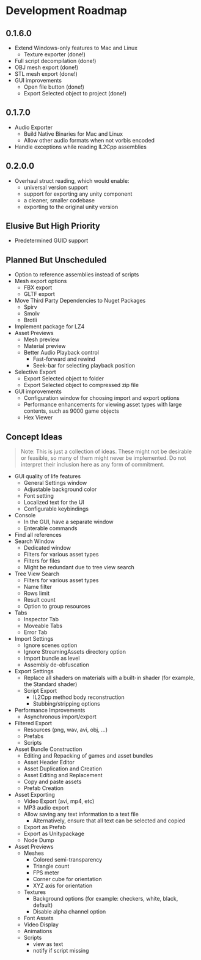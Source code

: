 # Development Roadmap

## 0.1.6.0
* Extend Windows-only features to Mac and Linux
  * Texture exporter (done!)
* Full script decompilation (done!)
* OBJ mesh export (done!)
* STL mesh export (done!)
* GUI improvements
  * Open file button (done!)
  * Export Selected object to project (done!)

## 0.1.7.0
* Audio Exporter
  * Build Native Binaries for Mac and Linux
  * Allow other audio formats when not vorbis encoded
* Handle exceptions while reading IL2Cpp assemblies

## 0.2.0.0
* Overhaul struct reading, which would enable:
  * universal version support
  * support for exporting any unity component
  * a cleaner, smaller codebase
  * exporting to the original unity version

## Elusive But High Priority
* Predetermined GUID support

## Planned But Unscheduled
* Option to reference assemblies instead of scripts
* Mesh export options
  * FBX export
  * GLTF export
* Move Third Party Dependencies to Nuget Packages
  * Spirv
  * Smolv
  * Brotli
* Implement package for LZ4
* Asset Previews
  * Mesh preview
  * Material preview
  * Better Audio Playback control
    * Fast-forward and rewind
    * Seek-bar for selecting playback position
* Selective Export
  * Export Selected object to folder
  * Export Selected object to compressed zip file
* GUI improvements
  * Configuration window for choosing import and export options
  * Performance enhancements for viewing asset types with large contents, such as 9000 game objects
  * Hex Viewer

## Concept Ideas
> Note: This is just a collection of ideas. These might not be desirable or feasible, so many of them might never be implemented. Do not interpret their inclusion here as any form of commitment.

* GUI quality of life features
  * General Settings window
  * Adjustable background color
  * Font setting
  * Localized text for the UI
  * Configurable keybindings
* Console
  * In the GUI, have a separate window
  * Enterable commands
* Find all references
* Search Window
  * Dedicated window
  * Filters for various asset types
  * Filters for files
  * Might be redundant due to tree view search
* Tree View Search
  * Filters for various asset types
  * Name filter
  * Rows limit
  * Result count
  * Option to group resources
* Tabs
  * Inspector Tab
  * Moveable Tabs
  * Error Tab
* Import Settings
  * Ignore scenes option
  * Ignore StreamingAssets directory option
  * Import bundle as level
  * Assembly de-obfuscation
* Export Settings
  * Replace all shaders on materials with a built-in shader (for example, the Standard shader)
  * Script Export
    * IL2Cpp method body reconstruction
    * Stubbing/stripping options
* Performance Improvements
  * Asynchronous import/export
* Filtered Export
  * Resources (png, wav, avi, obj, ...)
  * Prefabs
  * Scripts
* Asset Bundle Construction
  * Editing and Repacking of games and asset bundles
  * Asset Header Editor
  * Asset Duplication and Creation
  * Asset Editing and Replacement
  * Copy and paste assets
  * Prefab Creation
* Asset Exporting
  * Video Export (avi, mp4, etc)
  * MP3 audio export
  * Allow saving any text information to a text file
    * Alternatively, ensure that all text can be selected and copied
  * Export as Prefab
  * Export as Unitypackage
  * Node Dump
* Asset Previews
  * Meshes
    * Colored semi-transparency
    * Triangle count
    * FPS meter
    * Corner cube for orientation
    * XYZ axis for orientation
  * Textures
    * Background options (for example: checkers, white, black, default)
    * Disable alpha channel option
  * Font Assets
  * Video Display
  * Animations
  * Scripts
    * view as text
    * notify if script missing